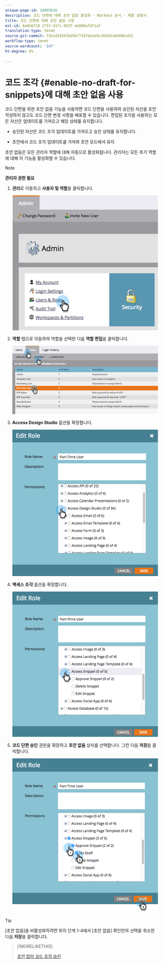 ```yaml
---
unique-page-id: 10095636
description: 코드 단편에 대해 초안 없음 활성화 - Marketo 문서 - 제품 설명서
title: 코드 단편에 대해 초안 없음 사용
exl-id: 8a6b6f18-175f-417c-9937-4e000afd71af
translation-type: tm+mt
source-git-commit: 72e1d29347bd5b77107da1e9c30169cb6490c432
workflow-type: tm+mt
source-wordcount: '147'
ht-degree: 0%

---
```


# 코드 조각 {#enable-no-draft-for-snippets}에 대해 초안 없음 사용

코드 단편을 위한 초안 없음 기능을 사용하면 코드 단편을 사용하여 승인된 자산을 초안 작성하지 않고도 코드 단편 변경 사항을 배포할 수 있습니다. 편집된 조각을 사용하는 모든 자산은 업데이트를 가져오고 해당 상태를 유지합니다.

* 승인된 자산은 코드 조각 업데이트를 가져오고 승인 상태를 유지합니다.

* 초안에서 코드 조각 업데이트를 가져와 초안 모드에서 유지

초안 없음은 모든 관리자 역할에 대해 자동으로 활성화됩니다. 관리자는 모든 추가 역할에 대해 이 기능을 활성화할 수 있습니다.

>[!NOTE]
>
>**관리자 권한 필요**

1. **관리**&#x200B;로 이동하고 **사용자 및 역할**&#x200B;을 클릭합니다.

   ![](assets/usersandroles.png)

1. **역할** 탭으로 이동하여 역할을 선택한 다음 **역할 편집**&#x200B;을 클릭합니다.

   ![](assets/editrole2.png)

1. **Access Design Studio** 옵션을 확장합니다.

   ![](assets/expanddesignstudio.png)

1. **액세스 조각** 옵션을 확장합니다.

   ![](assets/expandsnippet.png)

1. **코드 단편 승인** 권한을 확장하고 **초안 없음** 상자를 선택합니다. 그런 다음 **저장**&#x200B;을 클릭합니다.

   ![](assets/2017-06-15-10-35-04.png)

>[!TIP]
>
>[초안 없음]을 비활성화하려면 위의 단계 1-4에서 [초안 없음] 확인란의 선택을 취소한 다음 **저장**&#x200B;을 클릭합니다.

>[!MORELIKETHIS]
>
>[초안 없이 코드 조각 승인](/help/marketo/product-docs/personalization/segmentation-and-snippets/snippets/approve-a-snippet-with-no-draft.md)
